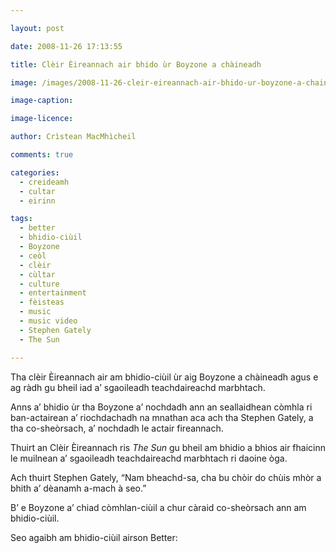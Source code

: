 ```yaml
---

layout: post

date: 2008-11-26 17:13:55

title: Clèir Èireannach air bhido ùr Boyzone a chàineadh

image: /images/2008-11-26-cleir-eireannach-air-bhido-ur-boyzone-a-chaineadh.jpg

image-caption:

image-licence:

author: Crìstean MacMhìcheil

comments: true

categories:
  - creideamh
  - cultar
  - eirinn

tags:
  - better
  - bhidio-ciùil
  - Boyzone
  - ceòl
  - clèir
  - cùltar
  - culture
  - entertainment
  - fèisteas
  - music
  - music video
  - Stephen Gately
  - The Sun

---
```


Tha clèir Èireannach air am bhidio-ciùil ùr aig Boyzone a chàineadh agus e ag ràdh gu bheil iad a&#8217; sgaoileadh teachdaireachd marbhtach.

<!--more-->

Anns a&#8217; bhidio ùr tha Boyzone a&#8217; nochdadh ann an seallaidhean còmhla ri ban-actairean a&#8217; riochdachadh na mnathan aca ach tha Stephen Gately, a tha co-sheòrsach, a&#8217; nochdadh le actair fireannach.

Thuirt an Clèir Èireannach ris _The Sun_ gu bheil am bhidio a bhios air fhaicinn le muilnean a&#8217; sgaoileadh teachdaireachd marbhtach ri daoine òga.

Ach thuirt Stephen Gately, &#8220;Nam bheachd-sa, cha bu chòir do chùis mhòr a bhith a&#8217; dèanamh a-mach à seo.&#8221;

B&#8217; e Boyzone a&#8217; chiad còmhlan-ciùil a chur càraid co-sheòrsach ann am bhidio-ciùil.

Seo agaibh am bhidio-ciùil airson Better:

<p style="text-align: center">
</p>
